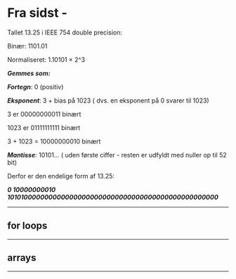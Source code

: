 # Fra sidst - 

Tallet 13.25 i IEEE 754 double precision:
    
Binær: 1101.01

Normaliseret: 1.10101 × 2^3

***Gemmes som:***

***Fortegn***: 0 (positiv)

***Eksponent***: 3 + bias på 1023 ( dvs. en eksponent på 0 svarer til 1023)

3 er 00000000011 binært

1023 er 01111111111 binært

3 + 1023 = 10000000010 binært
           
***Mantisse***: 10101... ( uden første ciffer - resten er udfyldt med nuller op til 52 bit)

Derfor er  den endelige form af 13.25: 

***0 10000000010 1010100000000000000000000000000000000000000000000000***

-------------------------------------------------------------------------------------

## for loops 



-------------------------------------------------------------------------------------

## arrays 


-------------------------------------------------------------------------------------


